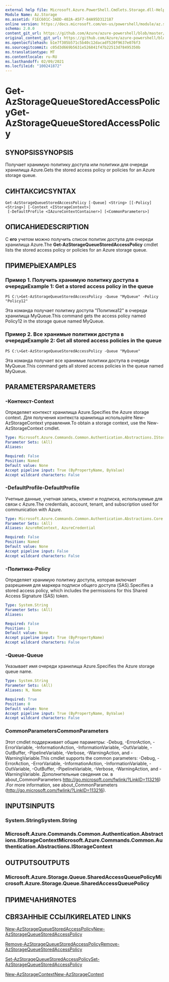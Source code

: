```yaml
---
external help file: Microsoft.Azure.PowerShell.Cmdlets.Storage.dll-Help.xml
Module Name: Az.Storage
ms.assetid: F1EC601C-3ADD-402A-A5F7-84A95D312187
online version: https://docs.microsoft.com/en-us/powershell/module/az.storage/get-azstoragequeuestoredaccesspolicy
schema: 2.0.0
content_git_url: https://github.com/Azure/azure-powershell/blob/master/src/Storage/Storage.Management/help/Get-AzStorageQueueStoredAccessPolicy.md
original_content_git_url: https://github.com/Azure/azure-powershell/blob/master/src/Storage/Storage.Management/help/Get-AzStorageQueueStoredAccessPolicy.md
ms.openlocfilehash: b1e7f305b571c5b40c12dacadf520f9637e076f3
ms.sourcegitcommit: c05d3d669b5631e526841f47b22513d78495350b
ms.translationtype: MT
ms.contentlocale: ru-RU
ms.lasthandoff: 02/09/2021
ms.locfileid: "100241872"
---
```

# <span data-ttu-id="ac39d-101">Get-AzStorageQueueStoredAccessPolicy</span><span class="sxs-lookup"><span data-stu-id="ac39d-101">Get-AzStorageQueueStoredAccessPolicy</span></span>

## <span data-ttu-id="ac39d-102">SYNOPSIS</span><span class="sxs-lookup"><span data-stu-id="ac39d-102">SYNOPSIS</span></span>
<span data-ttu-id="ac39d-103">Получает хранимую политику доступа или политики для очереди хранилища Azure.</span><span class="sxs-lookup"><span data-stu-id="ac39d-103">Gets the stored access policy or policies for an Azure storage queue.</span></span>

## <span data-ttu-id="ac39d-104">СИНТАКСИС</span><span class="sxs-lookup"><span data-stu-id="ac39d-104">SYNTAX</span></span>

```
Get-AzStorageQueueStoredAccessPolicy [-Queue] <String> [[-Policy] <String>] [-Context <IStorageContext>]
 [-DefaultProfile <IAzureContextContainer>] [<CommonParameters>]
```

## <span data-ttu-id="ac39d-105">ОПИСАНИЕ</span><span class="sxs-lookup"><span data-stu-id="ac39d-105">DESCRIPTION</span></span>
<span data-ttu-id="ac39d-106">С **его** учетом можно получить список политик доступа для очереди хранилища Azure.</span><span class="sxs-lookup"><span data-stu-id="ac39d-106">The **Get-AzStorageQueueStoredAccessPolicy** cmdlet lists the stored access policy or policies for an Azure storage queue.</span></span>

## <span data-ttu-id="ac39d-107">ПРИМЕРЫ</span><span class="sxs-lookup"><span data-stu-id="ac39d-107">EXAMPLES</span></span>

### <span data-ttu-id="ac39d-108">Пример 1. Получить хранимую политику доступа в очереди</span><span class="sxs-lookup"><span data-stu-id="ac39d-108">Example 1: Get a stored access policy in the queue</span></span>
```
PS C:\>Get-AzStorageQueueStoredAccessPolicy -Queue "MyQueue" -Policy "Policy12"
```

<span data-ttu-id="ac39d-109">Эта команда получает политику доступа "Политика12" в очереди хранилища MyQueue.</span><span class="sxs-lookup"><span data-stu-id="ac39d-109">This command gets the access policy named Policy12 in the storage queue named MyQueue.</span></span>

### <span data-ttu-id="ac39d-110">Пример 2. Все хранимые политики доступа в очереди</span><span class="sxs-lookup"><span data-stu-id="ac39d-110">Example 2: Get all stored access policies in the queue</span></span>
```
PS C:\>Get-AzStorageQueueStoredAccessPolicy -Queue "MyQueue"
```

<span data-ttu-id="ac39d-111">Эта команда получает все хранимые политики доступа в очереди MyQueue.</span><span class="sxs-lookup"><span data-stu-id="ac39d-111">This command gets all stored access policies in the queue named MyQueue.</span></span>

## <span data-ttu-id="ac39d-112">PARAMETERS</span><span class="sxs-lookup"><span data-stu-id="ac39d-112">PARAMETERS</span></span>

### <span data-ttu-id="ac39d-113">-Контекст</span><span class="sxs-lookup"><span data-stu-id="ac39d-113">-Context</span></span>
<span data-ttu-id="ac39d-114">Определяет контекст хранилища Azure.</span><span class="sxs-lookup"><span data-stu-id="ac39d-114">Specifies the Azure storage context.</span></span>
<span data-ttu-id="ac39d-115">Для получения контекста хранилища используйте New-AzStorageContext управления.</span><span class="sxs-lookup"><span data-stu-id="ac39d-115">To obtain a storage context, use the New-AzStorageContext cmdlet.</span></span>

```yaml
Type: Microsoft.Azure.Commands.Common.Authentication.Abstractions.IStorageContext
Parameter Sets: (All)
Aliases:

Required: False
Position: Named
Default value: None
Accept pipeline input: True (ByPropertyName, ByValue)
Accept wildcard characters: False
```

### <span data-ttu-id="ac39d-116">-DefaultProfile</span><span class="sxs-lookup"><span data-stu-id="ac39d-116">-DefaultProfile</span></span>
<span data-ttu-id="ac39d-117">Учетные данные, учетная запись, клиент и подписка, используемые для связи с Azure.</span><span class="sxs-lookup"><span data-stu-id="ac39d-117">The credentials, account, tenant, and subscription used for communication with Azure.</span></span>

```yaml
Type: Microsoft.Azure.Commands.Common.Authentication.Abstractions.Core.IAzureContextContainer
Parameter Sets: (All)
Aliases: AzureRmContext, AzureCredential

Required: False
Position: Named
Default value: None
Accept pipeline input: False
Accept wildcard characters: False
```

### <span data-ttu-id="ac39d-118">-Политика</span><span class="sxs-lookup"><span data-stu-id="ac39d-118">-Policy</span></span>
<span data-ttu-id="ac39d-119">Определяет хранимую политику доступа, которая включает разрешения для маркера подписи общего доступа (SAS).</span><span class="sxs-lookup"><span data-stu-id="ac39d-119">Specifies a stored access policy, which includes the permissions for this Shared Access Signature (SAS) token.</span></span>

```yaml
Type: System.String
Parameter Sets: (All)
Aliases:

Required: False
Position: 1
Default value: None
Accept pipeline input: True (ByPropertyName)
Accept wildcard characters: False
```

### <span data-ttu-id="ac39d-120">-Queue</span><span class="sxs-lookup"><span data-stu-id="ac39d-120">-Queue</span></span>
<span data-ttu-id="ac39d-121">Указывает имя очереди хранилища Azure.</span><span class="sxs-lookup"><span data-stu-id="ac39d-121">Specifies the Azure storage queue name.</span></span>

```yaml
Type: System.String
Parameter Sets: (All)
Aliases: N, Name

Required: True
Position: 0
Default value: None
Accept pipeline input: True (ByPropertyName, ByValue)
Accept wildcard characters: False
```

### <span data-ttu-id="ac39d-122">CommonParameters</span><span class="sxs-lookup"><span data-stu-id="ac39d-122">CommonParameters</span></span>
<span data-ttu-id="ac39d-123">Этот cmdlet поддерживает общие параметры: -Debug, -ErrorAction, -ErrorVariable, -InformationAction, -InformationVariable, -OutVariable, -OutBuffer, -PipelineVariable, -Verbose, -WarningAction, and -WarningVariable.</span><span class="sxs-lookup"><span data-stu-id="ac39d-123">This cmdlet supports the common parameters: -Debug, -ErrorAction, -ErrorVariable, -InformationAction, -InformationVariable, -OutVariable, -OutBuffer, -PipelineVariable, -Verbose, -WarningAction, and -WarningVariable.</span></span> <span data-ttu-id="ac39d-124">Дополнительные сведения см. в about_CommonParameters http://go.microsoft.com/fwlink/?LinkID=113216) .</span><span class="sxs-lookup"><span data-stu-id="ac39d-124">For more information, see about_CommonParameters (http://go.microsoft.com/fwlink/?LinkID=113216).</span></span>

## <span data-ttu-id="ac39d-125">INPUTS</span><span class="sxs-lookup"><span data-stu-id="ac39d-125">INPUTS</span></span>

### <span data-ttu-id="ac39d-126">System.String</span><span class="sxs-lookup"><span data-stu-id="ac39d-126">System.String</span></span>

### <span data-ttu-id="ac39d-127">Microsoft.Azure.Commands.Common.Authentication.Abstractions.IStorageContext</span><span class="sxs-lookup"><span data-stu-id="ac39d-127">Microsoft.Azure.Commands.Common.Authentication.Abstractions.IStorageContext</span></span>

## <span data-ttu-id="ac39d-128">OUTPUTS</span><span class="sxs-lookup"><span data-stu-id="ac39d-128">OUTPUTS</span></span>

### <span data-ttu-id="ac39d-129">Microsoft.Azure.Storage.Queue.SharedAccessQueuePolicy</span><span class="sxs-lookup"><span data-stu-id="ac39d-129">Microsoft.Azure.Storage.Queue.SharedAccessQueuePolicy</span></span>

## <span data-ttu-id="ac39d-130">ПРИМЕЧАНИЯ</span><span class="sxs-lookup"><span data-stu-id="ac39d-130">NOTES</span></span>

## <span data-ttu-id="ac39d-131">СВЯЗАННЫЕ ССЫЛКИ</span><span class="sxs-lookup"><span data-stu-id="ac39d-131">RELATED LINKS</span></span>

[<span data-ttu-id="ac39d-132">New-AzStorageQueueStoredAccessPolicy</span><span class="sxs-lookup"><span data-stu-id="ac39d-132">New-AzStorageQueueStoredAccessPolicy</span></span>](./New-AzStorageQueueStoredAccessPolicy.md)

[<span data-ttu-id="ac39d-133">Remove-AzStorageQueueStoredAccessPolicy</span><span class="sxs-lookup"><span data-stu-id="ac39d-133">Remove-AzStorageQueueStoredAccessPolicy</span></span>](./Remove-AzStorageQueueStoredAccessPolicy.md)

[<span data-ttu-id="ac39d-134">Set-AzStorageQueueStoredAccessPolicy</span><span class="sxs-lookup"><span data-stu-id="ac39d-134">Set-AzStorageQueueStoredAccessPolicy</span></span>](./Set-AzStorageQueueStoredAccessPolicy.md)

[<span data-ttu-id="ac39d-135">New-AzStorageContext</span><span class="sxs-lookup"><span data-stu-id="ac39d-135">New-AzStorageContext</span></span>](./New-AzStorageContext.md)



